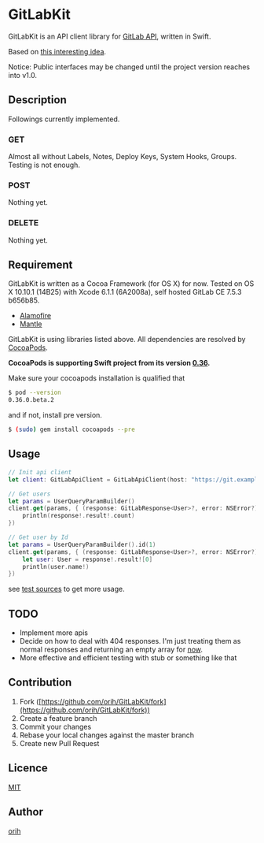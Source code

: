 GitLabKit
====

GitLabKit is an API client library for [GitLab API](https://gitlab.com/help/api/README.md), written in Swift.

Based on [this interesting idea](http://developer.hatenastaff.com/entry/smart-api-client-with-swift-using-enum-and-generics).

Notice: Public interfaces may be changed until the project version reaches into v1.0.

## Description

Followings currently implemented.

### GET

Almost all without Labels, Notes, Deploy Keys, System Hooks, Groups.
Testing is not enough.

### POST

Nothing yet.

### DELETE

Nothing yet.

## Requirement

GitLabKit is written as a Cocoa Framework (for OS X) for now.
Tested on OS X 10.10.1 (14B25) with Xcode 6.1.1 (6A2008a), self hosted GitLab CE 7.5.3 b656b85.


- [Alamofire](https://github.com/Alamofire/Alamofire)
- [Mantle](https://github.com/Mantle/Mantle)

GitLabKit is using libraries listed above.
All dependencies are resolved by [CocoaPods](http://cocoapods.org/).

**CocoaPods is supporting Swift project from its version [0.36](https://github.com/CocoaPods/CocoaPods/milestones/0.36.0).**

Make sure your cocoapods installation is qualified that
```bash
$ pod --version
0.36.0.beta.2
```

and if not, install pre version.
```bash
$ (sudo) gem install cocoapods --pre
```

## Usage

```swift
// Init api client
let client: GitLabApiClient = GitLabApiClient(host: "https://git.example.com", privateToken: "YOUR-PRIVATE-TOKEN")

// Get users
let params = UserQueryParamBuilder()
client.get(params, { (response: GitLabResponse<User>?, error: NSError?) -> Void in
	println(response!.result!.count)
})

// Get user by Id
let params = UserQueryParamBuilder().id(1)
client.get(params, { (response: GitLabResponse<User>?, error: NSError?) -> Void in
    let user: User = response!.result![0]
	println(user.name!)
})
```

see [test sources](https://github.com/orih/GitLabKit/tree/master/GitLabKitTests) to get more usage.

## TODO

- Implement more apis
- Decide on how to deal with 404 responses. I'm just treating them as normal responses and returning an empty array for [now](https://github.com/orih/GitLabKit/blob/master/GitLabKit/GitLabApiClient.swift#L79).
- More effective and efficient testing with stub or something like that

## Contribution

1. Fork ([https://github.com/orih/GitLabKit/fork](https://github.com/orih/GitLabKit/fork))
2. Create a feature branch
3. Commit your changes
4. Rebase your local changes against the master branch
5. Create new Pull Request

## Licence

[MIT](https://github.com/orih/GitLabKit/blob/master/LICENCE)

## Author

[orih](https://github.com/orih)
